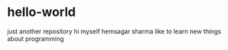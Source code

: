 # hello-world
just another repository
hi myself hemsagar sharma like to learn new things about programming
